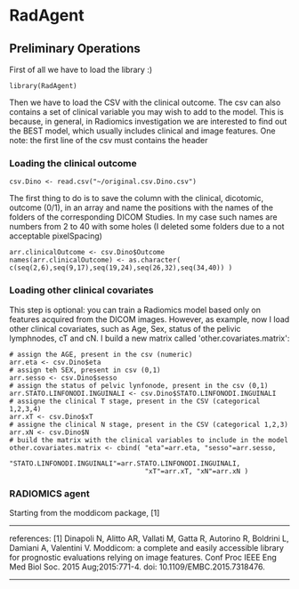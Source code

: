 # RadAgent

## Preliminary Operations
First of all we have to load the library :)

```
library(RadAgent)
```

Then we have to load the CSV with the clinical outcome. The csv can also contains a set of clinical variable you may wish to add to the model. This is because, in general, in Radiomics investigation we are interested to find out the BEST model, which usually includes clinical and image features.
One note: the first line of the csv must contains the header

### Loading the clinical outcome
```
csv.Dino <- read.csv("~/original.csv.Dino.csv")
```
The first thing to do is to save the column with the clinical, dicotomic, outcome  (0/1), in an array and name the positions with the names of the folders of the corresponding DICOM Studies. In my case such names are numbers from 2 to 40 with some holes (I deleted some folders due to a not acceptable pixelSpacing)

```
arr.clinicalOutcome <- csv.Dino$Outcome
names(arr.clinicalOutcome) <- as.character( c(seq(2,6),seq(9,17),seq(19,24),seq(26,32),seq(34,40)) )
```

### Loading other clinical covariates
This step is optional: you can train a Radiomics model based only on features acquired from the DICOM images.
However, as example, now I load other clinical covariates, such as Age, Sex, status of the pelivic lymphnodes, cT and cN. I build a new matrix called 'other.covariates.matrix':

```
# assign the AGE, present in the csv (numeric)
arr.eta <- csv.Dino$eta
# assign teh SEX, present in csv (0,1)
arr.sesso <- csv.Dino$sesso
# assign the status of pelvic lynfonode, present in the csv (0,1)
arr.STATO.LINFONODI.INGUINALI <- csv.Dino$STATO.LINFONODI.INGUINALI
# assigne the clinical T stage, present in the CSV (categorical 1,2,3,4)
arr.xT <- csv.Dino$xT
# assigne the clinical N stage, present in the CSV (categorical 1,2,3)
arr.xN <- csv.Dino$N
# build the matrix with the clinical variables to include in the model
other.covariates.matrix <- cbind( "eta"=arr.eta, "sesso"=arr.sesso, 
                                  "STATO.LINFONODI.INGUINALI"=arr.STATO.LINFONODI.INGUINALI, 
                                  "xT"=arr.xT, "xN"=arr.xN )                                 
```

### RADIOMICS agent
Starting from the moddicom package, [1]


---
references:
[1] Dinapoli N, Alitto AR, Vallati M, Gatta R, Autorino R, Boldrini L, Damiani A, Valentini V. Moddicom: a complete and easily accessible library for prognostic evaluations relying on image features. Conf Proc IEEE Eng Med Biol Soc. 2015 Aug;2015:771-4. doi: 10.1109/EMBC.2015.7318476.

---





